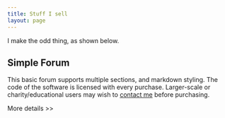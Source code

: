 ```yaml
---
title: Stuff I sell
layout: page
---
```


I make the odd thing, as shown below.

## Simple Forum

This basic forum supports multiple sections, and markdown styling. The code of the software is licensed with every purchase. Larger-scale or charity/educational users may wish to [contact me]({{site.baseurl}}/contact/) before purchasing.

<a class="button button-blue button-big mobile-block">More details >></a>
